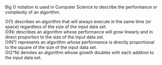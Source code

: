 Big O notation is used in Computer Science to describe the performance or complexity of an algorithm.

O(1) describes an algorithm that will always execute in the same time (or space) regardless of the size of the input data set.  
O(N) describes an algorithm whose performance will grow linearly and in direct proportion to the size of the input data set.  
O(N²) represents an algorithm whose performance is directly proportional to the square of the size of the input data set.  
O(2^N) denotes an algorithm whose growth doubles with each addition to the input data set.

